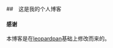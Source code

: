 ##　这是我的个人博客


#### 感谢   

本博客是在[leopardpan](https://github.com/leopardpan/leopardpan.github.io/)基础上修改而来的。  